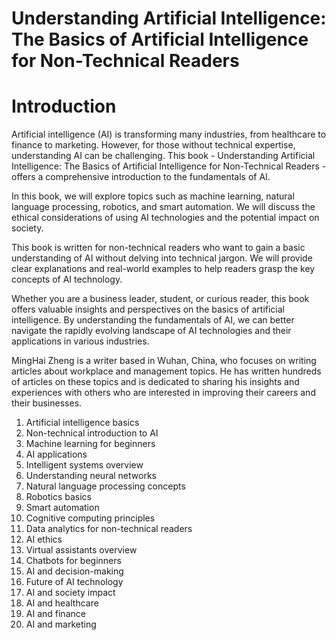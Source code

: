 # Understanding Artificial Intelligence: The Basics of Artificial Intelligence for Non-Technical Readers

# Introduction

Artificial intelligence (AI) is transforming many industries, from healthcare to finance to marketing. However, for those without technical expertise, understanding AI can be challenging. This book - Understanding Artificial Intelligence: The Basics of Artificial Intelligence for Non-Technical Readers - offers a comprehensive introduction to the fundamentals of AI.

In this book, we will explore topics such as machine learning, natural language processing, robotics, and smart automation. We will discuss the ethical considerations of using AI technologies and the potential impact on society.

This book is written for non-technical readers who want to gain a basic understanding of AI without delving into technical jargon. We will provide clear explanations and real-world examples to help readers grasp the key concepts of AI technology.

Whether you are a business leader, student, or curious reader, this book offers valuable insights and perspectives on the basics of artificial intelligence. By understanding the fundamentals of AI, we can better navigate the rapidly evolving landscape of AI technologies and their applications in various industries.

MingHai Zheng is a writer based in Wuhan, China, who focuses on writing articles about workplace and management topics. He has written hundreds of articles on these topics and is dedicated to sharing his insights and experiences with others who are interested in improving their careers and their businesses.



1. Artificial intelligence basics
2. Non-technical introduction to AI
3. Machine learning for beginners
4. AI applications
5. Intelligent systems overview
6. Understanding neural networks
7. Natural language processing concepts
8. Robotics basics
9. Smart automation
10. Cognitive computing principles
11. Data analytics for non-technical readers
12. AI ethics
13. Virtual assistants overview
14. Chatbots for beginners
15. AI and decision-making
16. Future of AI technology
17. AI and society impact
18. AI and healthcare
19. AI and finance
20. AI and marketing

